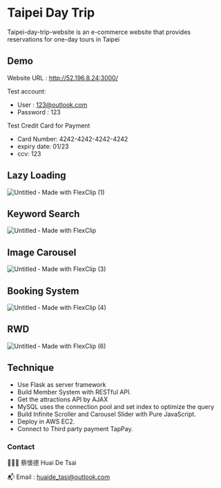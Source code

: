 # Taipei Day Trip

Taipei-day-trip-website is an e-commerce website that provides reservations for one-day tours in Taipei

## Demo

Website URL : http://52.196.8.24:3000/

Test account:

* User : 123@outlook.com
* Password : 123

Test Credit Card for Payment

* Card Number: 4242-4242-4242-4242
* expiry date: 01/23
* ccv: 123

## Lazy Loading
![Untitled ‑ Made with FlexClip (1)](https://user-images.githubusercontent.com/93437400/211190985-4e812667-8461-444d-bb1e-0f9d1d420b65.gif)

## Keyword Search
![Untitled ‑ Made with FlexClip](https://user-images.githubusercontent.com/93437400/211190850-2ee6de23-071d-407b-be14-0ef14884b726.gif)

## Image Carousel
![Untitled ‑ Made with FlexClip (3)](https://user-images.githubusercontent.com/93437400/211191056-64826c5d-449d-4d35-896e-44ccddf7de7f.gif)

## Booking System
![Untitled ‑ Made with FlexClip (4)](https://user-images.githubusercontent.com/93437400/211191151-829685a7-3af0-4217-9cc1-10d83d281af1.gif)

## RWD
![Untitled ‑ Made with FlexClip (6)](https://user-images.githubusercontent.com/93437400/211191221-5fcd9585-425b-455d-9cf8-fbe2ba7e5d8b.gif)

## Technique
* Use Flask as server framework
* Build Member System with RESTful API.
* Get the attractions API by AJAX
* MySQL uses the connection pool and set index to optimize the query
* Build Infinite Scroller and Carousel Slider with Pure JavaScript.
* Deploy in AWS EC2.
* Connect to Third party payment TapPay.

### Contact

👨🏻‍💻 蔡懷德 Huai De Tsai

📬 Email : huaide_tasi@outlook.com
